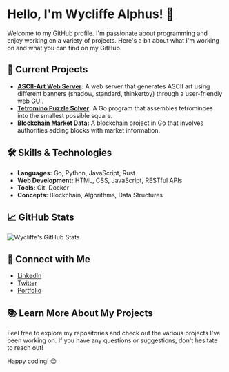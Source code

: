 # Hello, I'm Wycliffe Alphus! 👋

Welcome to my GitHub profile. I'm passionate about programming and enjoy working on a variety of projects. Here's a bit about what I'm working on and what you can find on my GitHub.

## 🚀 Current Projects

- **[ASCII-Art Web Server](https://github.com/WycliffeAlphus/ascii-art-web-server):** A web server that generates ASCII art using different banners (shadow, standard, thinkertoy) through a user-friendly web GUI.
- **[Tetromino Puzzle Solver](https://github.com/WycliffeAlphus/tetromino-puzzle-solver):** A Go program that assembles tetrominoes into the smallest possible square.
- **[Blockchain Market Data](https://github.com/WycliffeAlphus/blockchain-market-data):** A blockchain project in Go that involves authorities adding blocks with market information.

## 🛠 Skills & Technologies

- **Languages:** Go, Python, JavaScript, Rust
- **Web Development:** HTML, CSS, JavaScript, RESTful APIs
- **Tools:** Git, Docker
- **Concepts:** Blockchain, Algorithms, Data Structures

## 📈 GitHub Stats

![Wycliffe's GitHub Stats](https://github-readme-stats.vercel.app/api?username=WycliffeAlphus&show_icons=true&hide_title=true&count_private=true&hide=prs)

## 🔗 Connect with Me

- [LinkedIn](https://www.linkedin.com/in/wycliffealphus/)
- [Twitter](https://twitter.com/wycliffealphus)
- [Portfolio](https://wycliffealphus.dev)

## 📚 Learn More About My Projects

Feel free to explore my repositories and check out the various projects I've been working on. If you have any questions or suggestions, don't hesitate to reach out!

Happy coding! 😊


